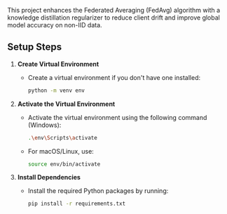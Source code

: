 
This project enhances the Federated Averaging (FedAvg) algorithm with a knowledge distillation regularizer to reduce client drift and improve global model accuracy on non-IID data.

## Setup Steps

1.  **Create Virtual Environment**
    -   Create a virtual environment if you don't have one installed:
        ```bash
        python -m venv env
        ```

2. **Activate the Virtual Environment**
    -   Activate the virtual environment using the following command (Windows):
        ```bash
        .\env\Scripts\activate
        ```
    -   For macOS/Linux, use:
        ```bash
        source env/bin/activate
        ```
        
3. **Install Dependencies**
    -   Install the required Python packages by running:
        ```bash
        pip install -r requirements.txt
